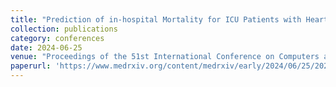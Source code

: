 ```yaml
---
title: "Prediction of in-hospital Mortality for ICU Patients with Heart Failure"
collection: publications
category: conferences
date: 2024-06-25
venue: "Proceedings of the 51st International Conference on Computers and Industrial Engineering"
paperurl: 'https://www.medrxiv.org/content/medrxiv/early/2024/06/25/2024.06.25.24309448.full.pdf'
---
```

